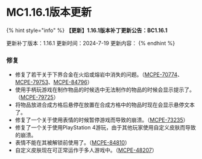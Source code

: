 # MC1.16.1版本更新



{% hint style="info" %}
**【更新】1.16.1版本补丁更新公告：BC1.16.1**

更新补丁版本：1.16.1 更新时间：2024-7-19 更新内容：
{% endhint %}

### 修复

* 修复了若干关于下界合金在火焰或熔岩中消失的问题。（[MCPE-70774](https://bugs.mojang.com/browse/MCPE-70774)、[MCPE-79753](https://bugs.mojang.com/browse/MCPE-79753)、[MCPE-84796](https://bugs.mojang.com/browse/MCPE-84796)）
* 使用手柄玩游戏在制作物品的时候选中无法制作的物品的时候会显示提示了。（[MCPE-79725](https://bugs.mojang.com/browse/MCPE-79725)）
* 将物品放进合成方格后悬停在放置在合成方格中的物品时现在会显示悬停文本了。
* 修复了一个关于使用表情的时候暂停游戏而导致的崩溃。（[MCPE-73235](https://bugs.mojang.com/browse/MCPE-73235)）
* 修复了一个关于使用PlayStation 4游玩，由于其他玩家使用自定义皮肤而导致的崩溃。
* 表情不能在其被解锁前使用了。（[MCPE-84810](https://bugs.mojang.com/browse/MCPE-84810)）
* 自定义皮肤现在可正常运作于多人游戏中。（[MCPE-48207](https://bugs.mojang.com/browse/MCPE-48207)）
